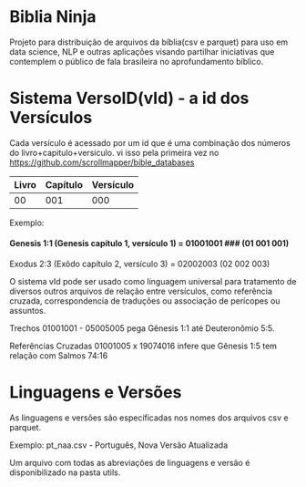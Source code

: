 # Biblia Ninja
Projeto para distribuição de arquivos da bíblia(csv e parquet) para uso em data science, NLP e outras aplicações visando partilhar iniciativas que contemplem o público de fala brasileira no aprofundamento bíblico. 

# Sistema VersoID(vId) - a id dos Versículos
Cada versículo é acessado por um id que é uma combinação dos números do livro+capitulo+versiculo.
vi isso pela primeira vez no https://github.com/scrollmapper/bible_databases

| Livro | Capítulo | Versículo |
| ----- | -------- | --------- |
|  00  |   001     | 000 |


Exemplo:

####  Genesis 1:1 (Genesis capítulo 1, versículo 1) = 01001001 ### (01 001 001)

Exodus 2:3 (Exôdo capítulo 2, versículo 3) = 02002003 (02 002 003)

O sistema vId pode ser usado como linguagem universal para tratamento de diversos outros arquivos de relação entre versículos, como referência cruzada, correspondencia de traduções ou associação de perícopes ou assuntos.

Trechos
01001001 - 05005005 pega  Gênesis 1:1 até Deuteronômio 5:5.

Referências Cruzadas
01001005 x 19074016 infere que Gênesis 1:5 tem relação com Salmos 74:16

# Linguagens e Versões
As linguagens e versões são específicadas nos nomes dos arquivos csv e parquet.

Exemplo:
pt_naa.csv - Português, Nova Versão Atualizada

Um arquivo com todas as abreviações de linguagens e versão é disponibilizado na pasta utils.
